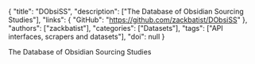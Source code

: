{
  "title": "DObsiSS",
  "description": ["The Database of Obsidian Sourcing Studies"],
  "links": {
    "GitHub": "https://github.com/zackbatist/DObsiSS"
  },
  "authors": ["zackbatist"],
  "categories": ["Datasets"],
  "tags": ["API interfaces, scrapers and datasets"],
  "doi": null
}

<!-- Generated by csv2md.R – do not edit by hand -->

The Database of Obsidian Sourcing Studies